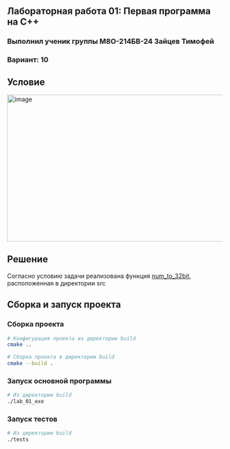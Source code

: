 ## Лабораторная работа 01: Первая программа на C++
### Выполнил ученик группы М8О-214БВ-24 Зайцев Тимофей
### Вариант: 10
## Условие 
<img width="1062" height="343" alt="image" src="https://github.com/user-attachments/assets/23a2062b-ac2f-4c6d-8717-22778d29ae7f" />

## Решение
Согласно условию задачи реализована функция [num_to_32bit](src/num_to_32bit.cpp), расположенная в директории src

## Сборка и запуск проекта

### Сборка проекта

```bash
# Конфигурация проекта из директории build
cmake ..

# Сборка проекта в директории build
cmake --build .
```
### Запуск основной программы

```bash
# Из директории build
./lab_01_exe
```

### Запуск тестов

```bash
# Из директории build
./tests

```
